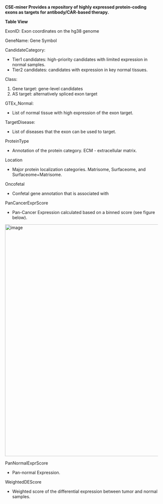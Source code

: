 
**CSE-miner 
Provides a repository of highly expressed protein-coding exons as targets for antibody/CAR-based therapy.**

**Table View**

ExonID: Exon coordinates on the hg38 genome

GeneName: Gene Symbol

CandidateCategory: 
   * Tier1 candidates: high-priority candidates with limited expression in normal samples.
   * Tier2 candidates: candidates with expression in key normal tissues.
      
Class: 
   1. Gene target: gene-level candidates
   2. AS target: alternatively spliced exon target
      
GTEx_Normal:
   * List of normal tissue with high expression of the exon target.

TargetDisease:
   * List of diseases that the exon can be used to target.
   
ProteinType
   * Annotation of the protein category. ECM - extracellular matrix. 
   
Location
   * Major protein localization categories. Matrisome, Surfaceome, and Surfaceome+Matrisome.
   
Oncofetal
   * Confetal gene annotation that is associated with 
   
PanCancerExprScore
   * Pan-Cancer Expression calculated based on a binned score (see figure below). 
<img width="761" alt="image" src="https://github.com/shawlab-moffitt/CSEminer-manuscript/assets/89986836/28517151-4e2f-4ca1-88ef-769c21655fe4">

PanNormalExprScore
   * Pan-normal Expression.

WeightedDEScore
   * Weighted score of the differential expression between tumor and normal samples.
